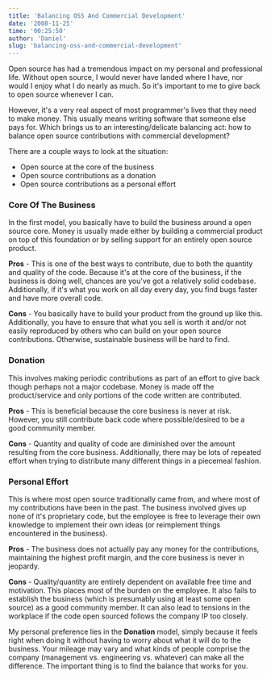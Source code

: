 ```yaml
---
title: 'Balancing OSS And Commercial Development'
date: '2008-11-25'
time: '00:25:50'
author: 'Daniel'
slug: 'balancing-oss-and-commercial-development'
---
```


<p>Open source has had a tremendous impact on my personal and professional life. Without open source, I would never have landed where I have, nor would I enjoy what I do nearly as much. So it's important to me to give back to open source whenever I can.</p>

<p>However, it's a very real aspect of most programmer's lives that they need to make money. This usually means writing software that someone else pays for. Which brings us to an interesting/delicate balancing act: how to balance open source contributions with commercial development?</p>

<p>There are a couple ways to look at the situation:</p>

<ul>
    <li>Open source at the core of the business</li>
    <li>Open source contributions as a donation</li>
    <li>Open source contributions as a personal effort</li>
</ul>

<h3>Core Of The Business</h3>

<p>In the first model, you basically have to build the business around a open source core. Money is usually made either by building a commercial product on top of this foundation or by selling support for an entirely open source product.</p>

<p><strong>Pros</strong> - This is one of the best ways to contribute, due to both the quantity and quality of the code. Because it's at the core of the business, if the business is doing well, chances are you've got a relatively solid codebase. Additionally, if it's what you work on all day every day, you find bugs faster and have more overall code.</p>

<p><strong>Cons</strong> - You basically have to build your product from the ground up like this. Additionally, you have to ensure that what you sell is worth it and/or not easily reproduced by others who can build on your open source contributions. Otherwise, sustainable business will be hard to find.</p>

<h3>Donation</h3>

<p>This involves making periodic contributions as part of an effort to give back though perhaps not a major codebase. Money is made off the product/service and only portions of the code written are contributed.</p>

<p><strong>Pros</strong> - This is beneficial because the core business is never at risk. However, you still contribute back code where possible/desired to be a good community member.</p>

<p><strong>Cons</strong> - Quantity and quality of code are diminished over the amount resulting from the core business. Additionally, there may be lots of repeated effort when trying to distribute many different things in a piecemeal fashion.</p>

<h3>Personal Effort</h3>

<p>This is where most open source traditionally came from, and where most of my contributions have been in the past. The business involved gives up none of it's proprietary code, but the employee is free to leverage their own knowledge to implement their own ideas (or reimplement things encountered in the business).</p>

<p><strong>Pros</strong> - The business does not actually pay any money for the contributions, maintaining the highest profit margin, and the core business is never in jeopardy.</p>

<p><strong>Cons</strong> - Quality/quantity are entirely dependent on available free time and motivation. This places most of the burden on the employee. It also fails to establish the business (which is presumably using at least some open source) as a good community member. It can also lead to tensions in the workplace if the code open sourced follows the company IP too closely.</p>

<p>My personal preference lies in the <strong>Donation</strong> model, simply because it feels right when doing it without having to worry about what it will do to the business. Your mileage may vary and what kinds of people comprise the company (management vs. engineering vs. whatever) can make all the difference. The important thing is to find the balance that works for you.</p>